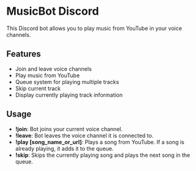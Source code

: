 # MusicBot Discord

This Discord bot allows you to play music from YouTube in your voice channels.

## Features

- Join and leave voice channels
- Play music from YouTube
- Queue system for playing multiple tracks
- Skip current track
- Display currently playing track information

## Usage

- **!join**: Bot joins your current voice channel.
- **!leave**: Bot leaves the voice channel it is connected to.
- **!play [song_name_or_url]**: Plays a song from YouTube. If a song is already playing, it adds it to the queue.
- **!skip**: Skips the currently playing song and plays the next song in the queue.

